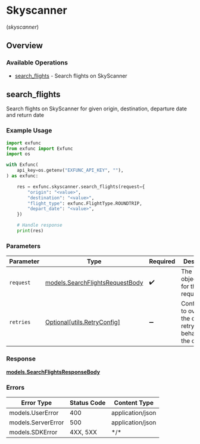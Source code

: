 # Skyscanner
(*skyscanner*)

## Overview

### Available Operations

* [search_flights](#search_flights) - Search flights on SkyScanner

## search_flights

Search flights on SkyScanner for given origin, destination, departure date and return date

### Example Usage

```python
import exfunc
from exfunc import Exfunc
import os

with Exfunc(
    api_key=os.getenv("EXFUNC_API_KEY", ""),
) as exfunc:

    res = exfunc.skyscanner.search_flights(request={
        "origin": "<value>",
        "destination": "<value>",
        "flight_type": exfunc.FlightType.ROUNDTRIP,
        "depart_date": "<value>",
    })

    # Handle response
    print(res)

```

### Parameters

| Parameter                                                                   | Type                                                                        | Required                                                                    | Description                                                                 |
| --------------------------------------------------------------------------- | --------------------------------------------------------------------------- | --------------------------------------------------------------------------- | --------------------------------------------------------------------------- |
| `request`                                                                   | [models.SearchFlightsRequestBody](../../models/searchflightsrequestbody.md) | :heavy_check_mark:                                                          | The request object to use for the request.                                  |
| `retries`                                                                   | [Optional[utils.RetryConfig]](../../models/utils/retryconfig.md)            | :heavy_minus_sign:                                                          | Configuration to override the default retry behavior of the client.         |

### Response

**[models.SearchFlightsResponseBody](../../models/searchflightsresponsebody.md)**

### Errors

| Error Type         | Status Code        | Content Type       |
| ------------------ | ------------------ | ------------------ |
| models.UserError   | 400                | application/json   |
| models.ServerError | 500                | application/json   |
| models.SDKError    | 4XX, 5XX           | \*/\*              |